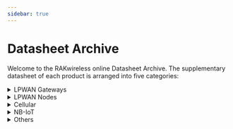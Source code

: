 ```yaml
---
sidebar: true
---
```


# Datasheet Archive

Welcome to the RAKwireless online Datasheet Archive. The supplementary datasheet of each product is arranged into five categories:

<details>
<summary>LPWAN Gateways</summary>
<br>
<li><a href="/en-us/datasheet/rak831/#rak831-lpwan-gateway-concentrator">RAK831 LPWAN Gateway Concentrator</a></li>
<li><a href="/en-us/datasheet/rak833/#rak833-lpwan-gateway-concentrator-module">RAK833 LPWAN Gateway Concentrator Module</a></li>
<li><a href="/en-us/datasheet/rak2245-pihat/#rak2245-pi-hat-lpwan-gateway-concentrator-module">RAK2245 Pi Hat - LPWAN Gateway Concentrator Module</a></li>
<li><a href="/en-us/datasheet/rak2245-stamp/#rak2245-stamp-edition-lpwan-gateway-concentrator-module">RAK2245 Stamp Edition - LPWAN Gateway Concentrator Module</a></li>
<li><a href="/en-us/datasheet/rak2247/#rak2247-lpwan-gateway-concentrator-module">RAK2247 LPWAN Gateway Concentrator Module</a></li>
<li><a href="https://www.w3schools.com">RAK2287 WisLink- LPWAN Gateway Module</a></li>
<li><a href="https://www.w3schools.com">RAK7240 Outdoor LPWAN Gateway</a></li>
<li><a href="/en-us/datasheet/rak7243c/#rak7243c-pilot-gateway">RAK7243C Pilot Gateway</a></li>
<li><a href="https://www.w3schools.com">RAK7244C LPWAN Developer Gateway</a></li>
<li><a href="https://www.w3schools.com">RAK7246G LPWAN Developer Gateway</a></li>
<li><a href="https://www.w3schools.com">RAK7249 Macro Outdoor Gateway</a></li>
<li><a href="/en-us/datasheet/rak7258/#rak7258-micro-gateway">RAK7258 Micro Gateway</a></li>
</br>
</details>

<details>
<summary>LPWAN Nodes</summary>
<br>
<li><a href="https://www.w3schools.com">RAK811 LPWAN Module</a></li>
<li><a href="https://www.w3schools.com">RAK811 LPWAN Breakout Module</a></li>
<li><a href="https://www.w3schools.com">RAK813 BLE+LoRa®</a></li>
<li><a href="/en-us/datasheet/rak815/#rak815-hybrid-location-tracker">RAK815 Hybrid Location Tracker</a></li>
<li><a href="/en-us/datasheet/rak4200/#rak4200-lpwan-module">RAK4200 LPWAN Module</a></li>
<li><a href="/en-us/datasheet/rak4260/#rak4260-wisduo-lpwan-module">RAK4260 WisDuo LPWAN Module</a></li>
<li><a href="https://www.w3schools.com">RAK4600 LPWAN Module</a></li>
<li><a href="https://www.w3schools.com">RAK5205 WisTrio LPWAN Tracker</a></li>
<li><a href="/en-us/datasheet/rak7200/#rak7200-lpwan-tracker">RAK7200 LPWAN Tracker</a></li>
<li><a href="/en-us/datasheet/rak7204/#rak7204-lpwan-environmental-sensor">RAK7204 LPWAN Environmental Sensor</a></li>
<li><a href="/en-us/datasheet/rak7431/#rak7431-rs485-to-lorawan®-converter">RAK7431 - RS485 to LoRaWAN® Converter</a></li>
</br>
</details>

<details>
<summary>Cellular</summary>
<br>
<li><a href="/en-us/datasheet/rak2013/#rak2013-cellular">RAK2013 Cellular</a></li>
</br>
</details>

<details>
<summary>NB-IoT</summary>
<br>
<li><a href="https://www.w3schools.com">RAK5010 WisTrio NB-IoT Tracker</a></li>
<li><a href="/en-us/datasheet/rak8212/#rak8212-itracker-pro">RAK8212 iTracker Pro</a></li>
</br>
</details>

<details>
<summary>Others</summary>
<br>
<li><a href="https://www.w3schools.com">RAK9003 PoE HAT</a></li>
</br>
</details>
